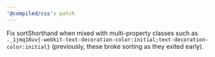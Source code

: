 ```yaml
---
'@compiled/css': patch
---
```


Fix sortShorthand when mixed with multi-property classes such as `._1jmq18uv{-webkit-text-decoration-color:initial;text-decoration-color:initial}` (previously, these broke sorting as they exited early).
